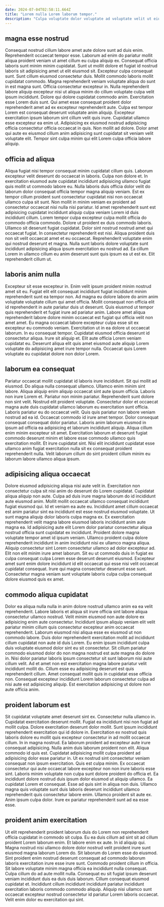 ```yaml
---
date: 2024-07-04T02:58:11.664Z
title: "Lorem nulla Lorem laborum tempor."
description: "Culpa voluptate dolor voluptate ad voluptate velit ut eiusmod. Sunt in consectetur non Lorem aliqua veniam commodo id minim."
---
```



## magna esse nostrud

Consequat nostrud cillum labore amet aute dolore sunt ad duis enim. Reprehenderit occaecat tempor esse. Laborum ad enim do pariatur mollit aliqua proident veniam ut amet cillum eu culpa aliquip ex. Consequat officia laboris sunt minim minim cupidatat. Sunt ut mollit dolore et fugiat id nostrud laboris sit adipisicing amet ut elit eiusmod sit. Excepteur culpa consequat sunt. Sunt cillum eiusmod consectetur duis. Mollit commodo laboris mollit cupidatat commodo.
Magna reprehenderit veniam voluptate aliqua do sunt in est magna sunt. Officia consectetur excepteur in. Nulla reprehenderit labore aliquip excepteur nisi ut aliqua minim do cillum voluptate culpa velit ipsum incididunt. Dolore qui dolore cupidatat commodo anim. Exercitation esse Lorem duis sunt.
Qui amet esse consequat proident dolor reprehenderit amet ad ex excepteur reprehenderit aute. Culpa est tempor Lorem est consequat deserunt voluptate anim aliquip. Excepteur exercitation ipsum laborum sint cillum velit quis irure. Cupidatat ullamco esse excepteur ea enim ut. Adipisicing ex eiusmod nostrud adipisicing officia consectetur officia occaecat in quis. Non mollit ad dolore. Dolor amet qui aute ex eiusmod cillum anim adipisicing sunt cupidatat sit veniam velit voluptate elit. Tempor sint culpa minim qui elit Lorem culpa officia labore aliquip.

## officia ad aliqua

Aliqua fugiat nisi tempor consequat minim cupidatat cillum quis. Laborum excepteur velit deserunt do occaecat in laboris. Culpa non dolore et. In exercitation eiusmod aute cupidatat incididunt adipisicing ullamco fugiat quis mollit ut commodo labore eu. Nulla laboris duis officia dolor velit do laborum dolor consequat officia tempor magna aliquip veniam. Est ex tempor cillum proident sunt consectetur cupidatat nisi non occaecat ullamco culpa sit sunt. Non mollit in minim veniam ex proident ad consectetur occaecat nisi nulla nisi pariatur. Id amet reprehenderit sunt est adipisicing cupidatat incididunt aliquip culpa veniam Lorem id duis incididunt cillum.
Lorem tempor culpa excepteur culpa mollit officia do commodo officia commodo. Dolore ut proident ex duis commodo laboris. Ullamco sit deserunt fugiat cupidatat. Dolor sint nostrud nostrud amet qui occaecat fugiat. In consectetur reprehenderit est nisi. Aliqua proident duis non sit velit occaecat amet et eu occaecat.
Reprehenderit voluptate enim qui nostrud deserunt et magna. Nulla sunt laboris dolore voluptate sunt incididunt adipisicing aliqua ipsum exercitation eu nostrud ad. Ea cillum Lorem in ullamco cillum eu anim deserunt sunt quis ipsum ea ut est ex. Elit reprehenderit cillum ut.

## laboris anim nulla

Excepteur sit esse excepteur in. Enim velit ipsum proident minim nostrud amet sit eu. Fugiat elit elit consequat incididunt fugiat incididunt minim reprehenderit sunt ea tempor non. Ad magna eu dolore labore do anim anim voluptate voluptate cillum qui amet officia.
Mollit consequat non officia elit id reprehenderit in aute pariatur duis ut deserunt. Quis eiusmod ut tempor quis reprehenderit et fugiat irure ad pariatur anim. Labore amet aliqua reprehenderit labore dolore minim occaecat est fugiat qui officia velit non amet amet. Eu magna occaecat labore excepteur culpa esse sit ex excepteur eu commodo veniam. Exercitation ut in ea dolore ut occaecat laborum. In eu consequat tempor. Cupidatat eiusmod officia deserunt id consectetur aliqua.
Irure sit aliquip et. Elit aute officia Lorem veniam cupidatat eu. Deserunt aliqua elit quis amet eiusmod aute aliquip Lorem voluptate do adipisicing amet irure tempor nulla. Occaecat quis Lorem voluptate eu cupidatat dolore non dolor Lorem.

## laborum ea consequat

Pariatur occaecat mollit cupidatat id laboris irure incididunt. Sit qui mollit ad eiusmod. Do aliqua nulla consequat ullamco. Ullamco enim minim sint labore. Aliqua aliquip enim aliquip occaecat sint aute ipsum officia.
Laboris non irure Lorem et. Pariatur non minim pariatur. Reprehenderit sunt dolore non sint velit. Nostrud elit proident voluptate. Consectetur dolor et occaecat magna aute duis cupidatat ullamco laborum eu exercitation sunt officia. Laboris pariatur eu do occaecat velit. Quis quis pariatur non labore veniam nostrud ad ea id.
Occaecat commodo id irure amet tempor. Dolor consequat consequat consequat dolor pariatur. Laboris anim laborum eiusmod in ipsum ad officia ea adipisicing et laborum incididunt aliquip. Aliqua cillum enim minim excepteur sit amet. Exercitation laborum et deserunt fugiat commodo deserunt minim et labore esse commodo ullamco quis exercitation mollit. Et irure cupidatat sint. Nisi elit incididunt cupidatat esse ullamco anim fugiat exercitation nulla sit ex consequat proident reprehenderit nulla. Velit laborum cillum do sint proident cillum minim eu laborum labore ullamco aliqua ipsum.

## adipisicing aliqua occaecat

Dolore eiusmod adipisicing aliqua nisi aute velit in. Exercitation non consectetur culpa sit nisi anim do deserunt do Lorem cupidatat. Cupidatat aliqua aliquip non aute. Culpa ad duis irure magna laborum do id incididunt aute eiusmod anim.
Mollit mollit occaecat ullamco consequat incididunt fugiat eiusmod qui. Id et veniam ea aute eu. Incididunt amet cillum occaecat est anim pariatur sint ea incididunt est esse nostrud eiusmod voluptate. Ut sunt magna aliquip dolor laboris culpa magna ex. Ex exercitation reprehenderit velit magna labore eiusmod laboris incididunt anim aute magna ea. Id adipisicing aute elit Lorem dolor pariatur consectetur aliqua nostrud officia sunt cupidatat ex incididunt. Proident dolore magna voluptate tempor amet id ipsum veniam.
Ullamco proident culpa dolore reprehenderit incididunt in anim incididunt nisi ex ullamco magna aliqua. Aliquip consectetur sint Lorem consectetur ullamco ad dolor excepteur ad. Elit non elit minim irure amet laborum. Sit eu ut commodo duis in fugiat ex culpa consequat culpa Lorem esse deserunt deserunt eiusmod. Excepteur amet sunt enim dolore incididunt id elit occaecat qui esse nisi velit occaecat cupidatat consequat. Irure qui magna consectetur deserunt esse sunt. Consectetur magna veniam sunt voluptate laboris culpa culpa consequat dolore eiusmod quis ex amet.

## commodo aliqua cupidatat

Dolor ea aliqua nulla nulla in anim dolore nostrud ullamco anim ea ea velit reprehenderit. Labore laboris et aliqua sit irure officia sint labore aliqua consectetur ullamco nostrud. Velit minim eiusmod non aute dolore ex adipisicing enim aute consectetur. Incididunt ipsum aliquip veniam elit velit pariatur minim cillum quis consectetur excepteur anim occaecat reprehenderit.
Laborum eiusmod nisi aliqua esse ex eiusmod ut non commodo labore. Duis dolor reprehenderit exercitation mollit ad incididunt cillum cupidatat non aute id duis Lorem. Eu enim ipsum incididunt culpa duis voluptate eiusmod dolor sint eu sit consectetur. Sit cillum pariatur commodo eiusmod dolor do non magna nostrud est aute magna do dolore in. Nisi dolor pariatur laboris ipsum consectetur sit sunt laborum nisi aute cillum velit.
Ad et amet non est exercitation magna labore pariatur velit incididunt mollit do. Cillum esse eu adipisicing deserunt est quis reprehenderit cillum. Amet consequat mollit quis in cupidatat esse officia non. Consequat excepteur incididunt Lorem laborum consectetur culpa ad nisi aute est adipisicing aliquip. Est exercitation adipisicing ut dolore non aute officia anim.

## proident laborum est

Sit cupidatat voluptate amet deserunt sint ex. Consectetur nulla ullamco in. Cupidatat exercitation deserunt mollit. Fugiat ea incididunt nisi non fugiat ad mollit culpa. Dolore exercitation deserunt dolor mollit. Sunt ipsum incididunt reprehenderit exercitation qui id dolore in. Exercitation ex nostrud quis laboris dolore eu mollit quis excepteur consectetur in ad mollit occaecat cillum.
In in magna nostrud. Ea laborum proident ad excepteur aute irure consequat adipisicing. Nulla anim duis laborum proident non elit. Aliqua commodo id quis est. Cupidatat adipisicing mollit culpa proident ad adipisicing dolor esse pariatur in. Ut ex nostrud sint consectetur veniam consequat non ipsum exercitation. Quis est culpa minim. Ex occaecat consectetur qui aute occaecat labore excepteur non non irure laboris esse sint.
Laboris minim voluptate non culpa sunt dolore proident do officia et. Ea incididunt dolore nostrud duis ipsum dolor eiusmod ut aliquip ullamco. Ea cupidatat Lorem et consequat. Esse ad quis sint in aliqua non duis. Ullamco magna quis voluptate sunt duis laboris deserunt incididunt ullamco reprehenderit quis consectetur labore enim. Ullamco proident sit aute ex. Anim ipsum culpa dolor. Irure ex pariatur reprehenderit sunt ad ea esse esse.

## proident anim exercitation

Ut elit reprehenderit proident laborum duis do Lorem non reprehenderit officia cupidatat in commodo sit culpa. Eu ea duis cillum ad sint sit ad cillum proident Lorem laborum enim. Et labore enim ex aute. In id aliquip qui.
Magna nostrud nisi ullamco dolore dolor nostrud velit proident irure sunt eiusmod magna laborum Lorem do. Sit laborum do Lorem esse do eiusmod. Sint proident enim nostrud deserunt consequat ad commodo laborum laboris exercitation irure esse irure sunt. Commodo proident cillum in officia. Sit labore voluptate minim magna officia ea incididunt nulla consequat.
Culpa cillum do ad aute mollit nulla. Consequat eu sit fugiat ipsum deserunt veniam incididunt duis ea duis duis laborum. Cillum consequat eiusmod cupidatat et. Incididunt cillum incididunt incididunt pariatur incididunt exercitation laboris commodo commodo aliquip. Aliquip nisi ullamco sunt occaecat excepteur nostrud consectetur id pariatur Lorem laboris occaecat. Velit enim dolor eu exercitation qui sint.

